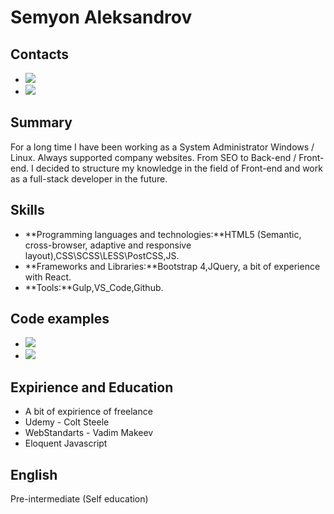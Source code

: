 # Semyon Aleksandrov

## Contacts

- [![](https://img.shields.io/badge/email-gmail-red)](mailto:aleksandrosemnik@gmail.com)
- [![](https://img.shields.io/badge/-telegram-0088cc)](https://t.me/FerGoG)

## Summary

For a long time I have been working as a System Administrator Windows / Linux. Always supported company websites. From SEO to Back-end / Front-end. I decided to structure my knowledge in the field of Front-end and work as a full-stack developer in the future.

## Skills

- **Programming languages and technologies:**HTML5 (Semantic, cross-browser, adaptive and responsive layout),CSS\SCSS\LESS\PostCSS,JS.
- **Frameworks and Libraries:**Bootstrap 4,JQuery, a bit of experience with React.
- **Tools:**Gulp,VS_Code,Github.

## Code examples

- [![](https://img.shields.io/badge/github-profile-brightgreen)](https://github.com/AleksandroSN)
- [![](https://img.shields.io/badge/-codewars-%23952c1f)](https://www.codewars.com/users/AleksandroSN)

## Expirience and Education

- A bit of expirience of freelance
- Udemy - Colt Steele
- WebStandarts - Vadim Makeev
- Eloquent Javascript

## English

Pre-intermediate (Self education)
